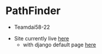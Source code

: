 # PathFinder
* Teamdai58-22
- Site currently live [here](http://www.pathfinder.ink)
    - with django default page [here](http://www.pathfinder.ink:8000)